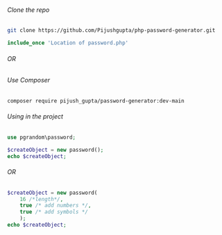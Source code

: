 ###### Clone the repo

```sh
git clone https://github.com/Pijushgupta/php-password-generator.git
```

```php
include_once 'Location of password.php'
```

###### OR

###### Use Composer

```sh
composer require pijush_gupta/password-generator:dev-main
```

###### Using in the project

```php
use pgrandom\password;

$createObject = new password();
echo $createObject;

```

###### OR

```php
$createObject = new password(
	16 /*length*/,
	true /* add numbers */,
	true /* add symbols */
	);
echo $createObject;
```
